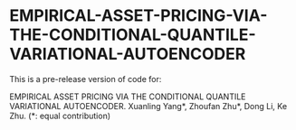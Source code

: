 # EMPIRICAL-ASSET-PRICING-VIA-THE-CONDITIONAL-QUANTILE-VARIATIONAL-AUTOENCODER
This is a pre-release version of code for:

EMPIRICAL ASSET PRICING VIA THE CONDITIONAL QUANTILE VARIATIONAL AUTOENCODER.
Xuanling Yang*, Zhoufan Zhu*, Dong Li, Ke Zhu. (*: equal contribution)
